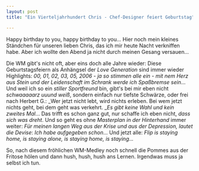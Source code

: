 ```yaml
---
layout: post
title: "Ein Vierteljahrhundert Chris - Chef-Designer feiert Geburtstag"

---
```


Happy birthday to you, happy birthday to you... Hier noch mein kleines Ständchen für unseren lieben Chris, das ich mir heute Nacht verkniffen habe. Aber ich wollte den Abend ja nicht durch meinen Gesang versauen...

Die WM gibt's nicht oft, aber eins doch alle Jahre wieder: Diese Geburtstagsfeiern als Anhängsel der _Love Generation_ sind immer wieder Highlights: _00, 01, 02, 03, 05, 2006 - ja so stimmen alle ein - mit nem Herz aus Stein und der Leidenschaft im Schrank werde ich Spaßbremse sein_... Und weil ich so ein _stiller Sportfreund_ bin, gibt's bei mir eben nicht _schwaaaaarz uuund weiß_, sondern einfach nur tiefste Schwärze, oder frei nach Herbert G.: _Wer jetzt nicht lebt, wird nichts erleben. Bei wem jetzt nichts geht, bei dem geht was verkehrt. __Es gibt keine Wahl und kein zweites Mal_... Das trifft es schon ganz gut, nur schaffe ich eben nicht, _dass sich was dreht_. Und so geht es ohne _Masterplan in der Hinterhand_ immer weiter: _Für meinen langen Weg aus der Krise und aus der Depression, lautet die Devise_: _Ich habe aufgegeben schon_... Und jetzt alle: _Flip is staying home, is staying alone, is staying home, is staying..._

So, nach diesem fröhlichen WM-Medley noch schnell die Pommes aus der Fritose hölen und dann hush, hush, hush ans Lernen. Irgendwas muss ja selbst ich tun.
